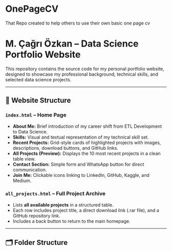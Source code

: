 # OnePageCV
That Repo created to help others to use their own basic one page cv

# M. Çağrı Özkan – Data Science Portfolio Website

This repository contains the source code for my personal portfolio website, designed to showcase my professional background, technical skills, and selected data science projects.

---

## 🔗 Website Structure

### `index.html` – Home Page
- **About Me:** Brief introduction of my career shift from ETL Development to Data Science.
- **Skills:** Visual and textual representation of my technical skill set.
- **Recent Projects:** Grid-style cards of highlighted projects with images, descriptions, download buttons, and GitHub links.
- **All Projects (Preview):** Displays the 10 most recent projects in a clean table view.
- **Contact Section:** Simple form and WhatsApp button for direct communication.
- **Join Me:** Clickable icons linking to LinkedIn, GitHub, Kaggle, and Medium.

### `all_projects.html` – Full Project Archive
- Lists **all available projects** in a structured table.
- Each row includes project title, a direct download link (.rar file), and a GitHub repository link.
- Includes a back button to return to the main homepage.

---

## 🗂 Folder Structure

